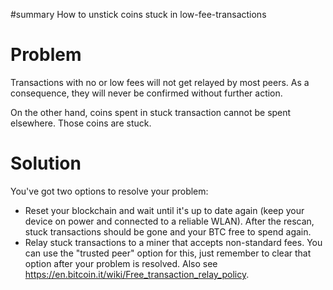 #summary How to unstick coins stuck in low-fee-transactions

# Problem

Transactions with no or low fees will not get relayed by most peers. As a consequence, they will never be confirmed without further action.

On the other hand, coins spent in stuck transaction cannot be spent elsewhere. Those coins are stuck.


# Solution

You've got two options to resolve your problem:
  * Reset your blockchain and wait until it's up to date again (keep your device on power and connected to a reliable WLAN). After the rescan, stuck transactions should be gone and your BTC free to spend again.
  * Relay stuck transactions to a miner that accepts non-standard fees. You can use the "trusted peer" option for this, just remember to clear that option after your problem is resolved. Also see https://en.bitcoin.it/wiki/Free_transaction_relay_policy.
